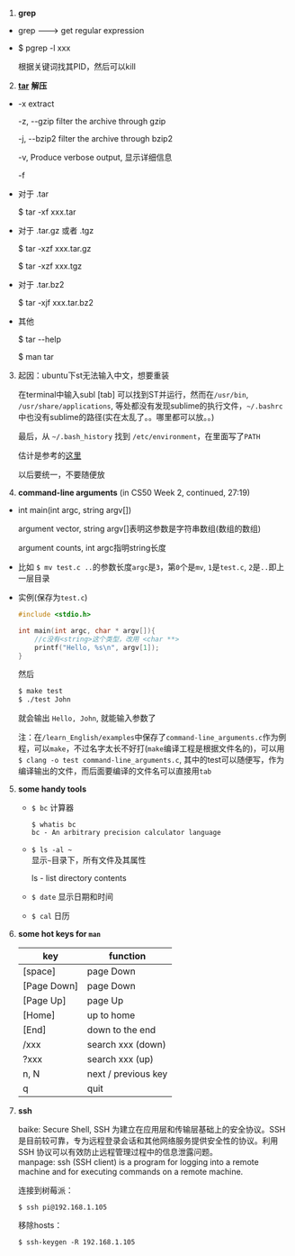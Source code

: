 1. **grep**

 * grep ---> get regular expression

 * $ pgrep -l xxx

    根据关键词找其PID，然后可以kill


2. **[tar](http://www.jb51.net/LINUXjishu/43356.h)** **解压**

 *  -x extract

    -z, --gzip      filter the archive through gzip

    -j, --bzip2     filter the archive through bzip2

    -v,				Produce verbose output, 显示详细信息

    -f
    
 * 对于 .tar

    $ tar -xf xxx.tar
    
 * 对于 .tar.gz 或者 .tgz

    $ tar -xzf xxx.tar.gz
    
    $ tar -xzf xxx.tgz
    
 * 对于 .tar.bz2

    $ tar -xjf xxx.tar.bz2
    
 * 其他

    $ tar --help
    
    $ man tar


3. 起因：ubuntu下st无法输入中文，想要重装

    在terminal中输入subl [tab] 可以找到ST并运行，然而在`/usr/bin`, `/usr/share/applications`, 等处都没有发现sublime的执行文件，`~/.bashrc`中也没有sublime的路径(实在太乱了。。哪里都可以放。。)
    
    最后，从 `~/.bash_history` 找到 `/etc/environment`，在里面写了`PATH`

    估计是参考的[这里](http://www.2cto.com/os/201304/204819.html)

    以后要统一，不要随便放
    
4. **command-line arguments** (in CS50 Week 2, continued, 27:19)

 *  int main(int argc, string argv[])

    argument vector, string argv[]表明这参数是字符串数组(数组的数组)

    argument counts, int argc指明string长度
    
 *  比如 `$ mv test.c ..`的参数长度`argc`是`3`，第`0`个是`mv`, `1`是`test.c`, `2`是`..`即上一层目录 

 *  实例(保存为`test.c`)
    
    ```c
    #include <stdio.h>
    
    int main(int argc, char * argv[]){
    	//c没有<string>这个类型，改用 <char **>
    	printf("Hello, %s\n", argv[1]);
    }
    ```
    
    然后
    
    ```sh
    $ make test
    $ ./test John
    ```
    就会输出 `Hello, John`, 就能输入参数了
    
    注：在`/learn_English/examples`中保存了`command-line_arguments.c`作为例程，可以`make`，不过名字太长不好打(`make`编译工程是根据文件名的)，可以用`$ clang -o test command-line_arguments.c`, 其中的test可以随便写，作为编译输出的文件，而后面要编译的文件名可以直接用`tab`
      
5. **some handy tools**

	* `$ bc` 计算器

		`$ whatis bc`  
		`bc - An arbitrary precision calculator language`
	
	* `$ ls -al ~`  	
		显示`~`目录下，所有文件及其属性
	
		ls - list directory contents

	* `$ date`	显示日期和时间
	
	* `$ cal`	日历


6. **some hot keys for `man`**

	key   			| function  				|
	----  			| ---		 				|
	[space] 		| page Down 				|
	[Page Down] 	| page Down 				|
	[Page Up] 	| page Up 				|
	[Home] 		| up to home 				|
	[End] 			| down to the end 		|
	/xxx 			| search xxx (down) 	|
	?xxx 			| search xxx (up) 		|
	n, N 			| next / previous key	|
	q    			| quit 					|


7. **ssh**

	baike: Secure Shell, SSH 为建立在应用层和传输层基础上的安全协议。SSH 是目前较可靠，专为远程登录会话和其他网络服务提供安全性的协议。利用 SSH 协议可以有效防止远程管理过程中的信息泄露问题。  
	manpage: ssh (SSH client) is a program for logging into a remote machine and for executing commands on a remote machine.

	连接到树莓派：

	`$ ssh pi@192.168.1.105`

	移除hosts：

	`$ ssh-keygen -R 192.168.1.105`

